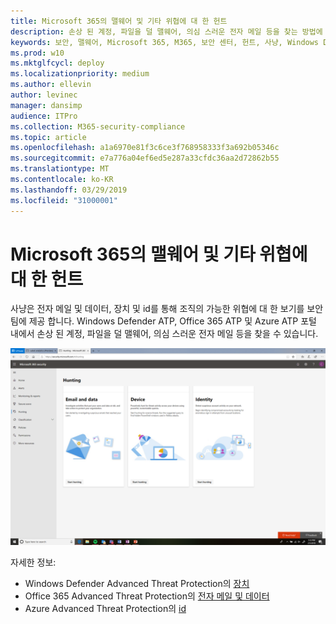 ```yaml
---
title: Microsoft 365의 맬웨어 및 기타 위협에 대 한 헌트
description: 손상 된 계정, 파일을 덜 맬웨어, 의심 스러운 전자 메일 등을 찾는 방법에 대해 설명 합니다.
keywords: 보안, 맬웨어, Microsoft 365, M365, 보안 센터, 헌트, 사냥, Windows Defender atp, Office 365 atp, Azure atp
ms.prod: w10
ms.mktglfcycl: deploy
ms.localizationpriority: medium
ms.author: ellevin
author: levinec
manager: dansimp
audience: ITPro
ms.collection: M365-security-compliance
ms.topic: article
ms.openlocfilehash: a1a6970e81f3c6ce3f768958333f3a692b05346c
ms.sourcegitcommit: e7a776a04ef6ed5e287a33cfdc36aa2d72862b55
ms.translationtype: MT
ms.contentlocale: ko-KR
ms.lasthandoff: 03/29/2019
ms.locfileid: "31000001"
---
```

# <a name="hunt-for-malware-and-other-threats-in-microsoft-365"></a>Microsoft 365의 맬웨어 및 기타 위협에 대 한 헌트


사냥은 전자 메일 및 데이터, 장치 및 id를 통해 조직의 가능한 위협에 대 한 보기를 보안 팀에 제공 합니다. Windows Defender ATP, Office 365 ATP 및 Azure ATP 포털 내에서 손상 된 계정, 파일을 덜 맬웨어, 의심 스러운 전자 메일 등을 찾을 수 있습니다.

![사냥 페이지](./media/security-docs/hunt.png)

자세한 정보:

* Windows Defender Advanced Threat Protection의 [장치](https://docs.microsoft.com/en-us/windows/security/threat-protection/windows-defender-atp/advanced-hunting-windows-defender-advanced-threat-protection)
* Office 365 Advanced Threat Protection의 [전자 메일 및 데이터](https://docs.microsoft.com/en-us/office365/securitycompliance/office-365-atp)
* Azure Advanced Threat Protection의 [id](https://docs.microsoft.com/en-us/azure-advanced-threat-protection/investigate-a-user)
